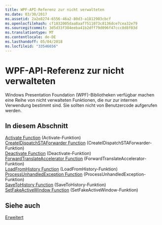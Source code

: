 ```yaml
---
title: WPF-API-Referenz zur nicht verwalteten
ms.date: 03/30/2017
ms.assetid: 2a2e8274-6556-46a2-80d3-a1812903cbcf
ms.openlocfilehash: cf1832005daa8aaf7511073c8136dce7cea32e79
ms.sourcegitcommit: 3d5d33f384eeba41b2dff79d096f47ccc8d8f03d
ms.translationtype: MT
ms.contentlocale: de-DE
ms.lasthandoff: 05/04/2018
ms.locfileid: "33546656"
---
```

# <a name="wpf-unmanaged-api-reference"></a>WPF-API-Referenz zur nicht verwalteten
Windows Presentation Foundation (WPF)-Bibliotheken verfügbar machen eine Reihe von nicht verwalteten Funktionen, die nur zur internen Verwendung bestimmt sind. Sie sollten nicht von Benutzercode aufgerufen werden.  
  
## <a name="in-this-section"></a>In diesem Abschnitt  
 [Activate Function](../../../../docs/framework/wpf/advanced/activate-function-wpf-unmanaged-api-reference.md) (Activate-Funktion)  
 [CreateIDispatchSTAForwarder Function](../../../../docs/framework/wpf/advanced/createidispatchstaforwarder-function-wpf-unmanaged-api-reference.md) (CreateIDispatchSTAForwarder-Funktion)  
 [Deactivate Function](../../../../docs/framework/wpf/advanced/deactivate-function-wpf-unmanaged-api-reference.md) (Deactivate-Funktion)  
 [ForwardTranslateAccelerator Function](../../../../docs/framework/wpf/advanced/forwardtranslateaccelerator-function-wpf-unmanaged-api-reference.md) (ForwardTranslateAccelerator-Funktion)  
 [LoadFromHistory Function](../../../../docs/framework/wpf/advanced/loadfromhistory-function-wpf-unmanaged-api-reference.md) (LoadFromHistory-Funktion)  
 [ProcessUnhandledException Function](../../../../docs/framework/wpf/advanced/processunhandledexception-function-wpf-unmanaged-api-reference.md) (ProcessUnhandledException-Funktion)  
 [SaveToHistory Function](../../../../docs/framework/wpf/advanced/savetohistory-function-wpf-unmanaged-api-reference.md) (SaveToHistory-Funktion)  
 [SetFakeActiveWindow Function](../../../../docs/framework/wpf/advanced/setfakeactivewindow-function-wpf-unmanaged-api-reference.md) (SetFakeActiveWindow-Funktion)  
  
## <a name="see-also"></a>Siehe auch  
 [Erweitert](../../../../docs/framework/wpf/advanced/index.md)
